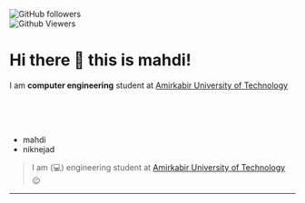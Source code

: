 
<img alt="GitHub followers" src="https://img.shields.io/github/followers/mnn59?style=flat-square&color=blue"><br>
<img alt="Github Viewers" src="https://komarev.com/ghpvc/?username=mnn59&style=flat-square&color=red">

# Hi there 👋 this is mahdi!

I am <b>computer engineering</b> student at <a href="https://aut.ac.ir" style="decoration:none;">Amirkabir University of Technology</a>



<br>
<br>
<br>

- mahdi
- niknejad



> I am (:computer:) engineering student at <a href="https://aut.ac.ir">Amirkabir University of Technology</a>  :wink: 
---------

<!--
**mnn59/mnn59** is a ✨ _special_ ✨ repository because its `README.md` (this file) appears on your GitHub profile.

Here are some ideas to get you started:

- 🔭 I’m currently working on ...
- 🌱 I’m currently learning ...
- 👯 I’m looking to collaborate on ...
- 🤔 I’m looking for help with ...
- 💬 Ask me about ...
- 📫 How to reach me: ...
- 😄 Pronouns: ...
- ⚡ Fun fact: ...
-->
